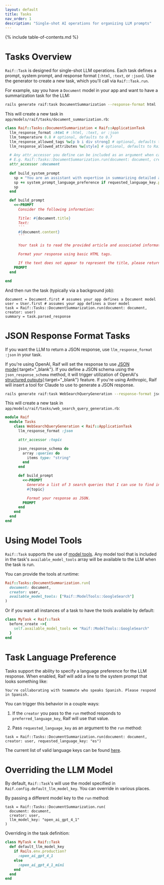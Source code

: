 ```yaml
---
layout: default
title: Tasks
nav_order: 1
description: "Single-shot AI operations for organizing LLM prompts"
---
```


{% include table-of-contents.md %}

# Tasks Overview
`Raif::Task` is designed for single-shot LLM operations. Each task defines a prompt, system prompt, and response format (`:html`, `:text`, or `:json`). Use the generator to create a new task, which you'll call via `Raif::Task.run`. 

For example, say you have a `Document` model in your app and want to have a summarization task for the LLM:

```bash
rails generate raif:task DocumentSummarization --response-format html
```

This will create a new task in `app/models/raif/tasks/document_summarization.rb`:

```ruby
class Raif::Tasks::DocumentSummarization < Raif::ApplicationTask
  llm_response_format :html # :html, :text, or :json
  llm_temperature 0.8 # optional, defaults to 0.7
  llm_response_allowed_tags %w[p b i div strong] # optional, defaults to Rails::HTML5::SafeListSanitizer.allowed_tags
  llm_response_allowed_attributes %w[style] # optional, defaults to Rails::HTML5::SafeListSanitizer.allowed_attributes

  # Any attr_accessor you define can be included as an argument when calling `run`. 
  # E.g. Raif::Tasks::DocumentSummarization.run(document: document, creator: user)
  attr_accessor :document
  
  def build_system_prompt
    sp = "You are an assistant with expertise in summarizing detailed articles into clear and concise language."
    sp += system_prompt_language_preference if requested_language_key.present?
    sp
  end

  def build_prompt
    <<~PROMPT
      Consider the following information:

      Title: #{document.title}
      Text:
      ```
      #{document.content}
      ```

      Your task is to read the provided article and associated information, and summarize the article concisely and clearly in approximately 1 paragraph. Your summary should include all of the key points, views, and arguments of the text, and should only include facts referenced in the text directly. Do not add any inferences, speculations, or analysis of your own, and do not exaggerate or overstate facts. If you quote directly from the article, include quotation marks.

      Format your response using basic HTML tags.

      If the text does not appear to represent the title, please return the text "Unable to generate summary" and nothing else.
    PROMPT
  end

end
```

And then run the task (typically via a background job):
```
document = Document.first # assumes your app defines a Document model
user = User.first # assumes your app defines a User model
task = Raif::Tasks::DocumentSummarization.run(document: document, creator: user)
summary = task.parsed_response
```

# JSON Response Format Tasks

If you want the LLM to return a JSON response, use `llm_response_format :json` in your task. 

If you're using OpenAI, Raif will set the response to use [JSON mode](https://platform.openai.com/docs/guides/structured-outputs?api-mode=chat#json-mode){:target="_blank"}. If you define a JSON schema using the `json_response_schema` method, it will trigger utilization of OpenAI's [structured outputs](https://platform.openai.com/docs/guides/structured-outputs?api-mode=chat#structured-outputs){:target="_blank"} feature. If you're using Anthropic, Raif will insert a tool for Claude to use to generate a JSON response.

```bash
rails generate raif:task WebSearchQueryGeneration --response-format json
```

This will create a new task in `app/models/raif/tasks/web_search_query_generation.rb`:

```ruby
module Raif
  module Tasks
    class WebSearchQueryGeneration < Raif::ApplicationTask
      llm_response_format :json

      attr_accessor :topic

      json_response_schema do
        array :queries do
          items type: "string"
        end
      end

      def build_prompt
        <<~PROMPT
          Generate a list of 3 search queries that I can use to find information about the following topic:
          #{topic}

          Format your response as JSON.
        PROMPT
      end
    end
  end
end

```

# Using Model Tools

`Raif::Task` supports the use of [model tools](../key_raif_concepts/model_tools). Any model tool that is included in the task's `available_model_tools` array will be available to the LLM when the task is run.

You can provide the tools at runtime:
```ruby
Raif::Tasks::DocumentSummarization.run(
  document: document, 
  creator: user, 
  available_model_tools: ["Raif::ModelTools::GoogleSearch"]
)
```

Or if you want all instances of a task to have the tools available by default:
```ruby
class MyTask < Raif::Task
  before_create ->{
    self.available_model_tools << "Raif::ModelTools::GoogleSearch"
  }
end
```

# Task Language Preference

Tasks support the ability to specify a language preference for the LLM response. When enabled, Raif will add a line to the system prompt that looks something like:
```
You're collaborating with teammate who speaks Spanish. Please respond in Spanish.
```

You can trigger this behavior in a couple ways:

1. If the `creator` you pass to the `run` method responds to `preferred_language_key`, Raif will use that value.

2. Pass `requested_language_key` as an argument to the `run` method:
```
task = Raif::Tasks::DocumentSummarization.run(document: document, creator: user, requested_language_key: "es")
```

The current list of valid language keys can be found [here](https://github.com/CultivateLabs/raif/blob/main/lib/raif/languages.rb).

# Overriding the LLM Model

By default, `Raif::Task`'s will use the model specified in `Raif.config.default_llm_model_key`. You can override in various places. 

By passing a different model key to the `run` method:
```
task = Raif::Tasks::DocumentSummarization.run(
  document: document,
  creator: user,
  llm_model_key: "open_ai_gpt_4_1"
)
```

Overriding in the task definition:
```ruby
class MyTask < Raif::Task
  def default_llm_model_key
    if Rails.env.production?
      :open_ai_gpt_4_1
    else
      :open_ai_gpt_4_1_mini
    end
  end
end
```
